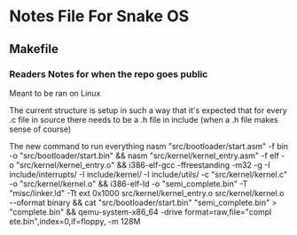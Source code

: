 # Notes File For Snake OS

## Makefile

### Readers Notes for when the repo goes public

Meant to be ran on Linux

The current structure is setup in such a way that it's expected that for every .c file in source there needs to be a .h file in include (when a .h file makes sense of course)

The new command to run everything
nasm "src/bootloader/start.asm" -f bin -o "src/bootloader/start.bin" && nasm "src/kernel/kernel_entry.asm" -f elf -o "src/kernel/kernel_entry.o" && i386-elf-gcc -ffreestanding -m32 -g -I include/interrupts/ -I include/kernel/ -I include/utils/ -c "src/kernel/kernel.c" -o "src/kernel/kernel.o" && i386-elf-ld -o "semi_complete.bin" -T "misc/linker.ld" -Tt
ext 0x1000 src/kernel/kernel_entry.o src/kernel/kernel.o --oformat binary && cat "src/bootloader/start.bin" "semi_complete.bin" > "complete.bin" && qemu-system-x86_64 -drive format=raw,file="compl
ete.bin",index=0,if=floppy, -m 128M
